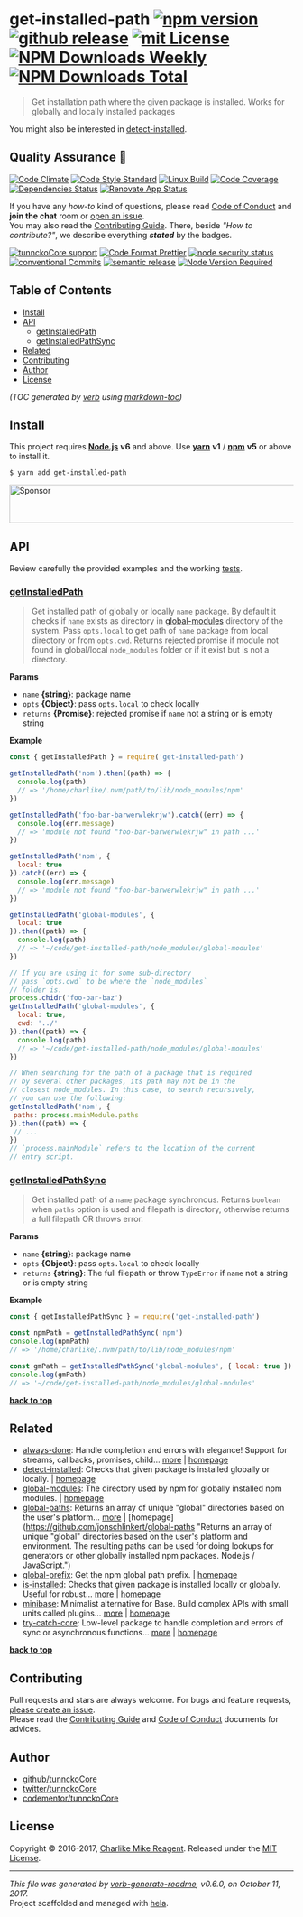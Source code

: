 # get-installed-path [![npm version][npmv-img]][npmv-url] [![github release][github-release-img]][github-release-url] [![mit License][license-img]][license-url] [![NPM Downloads Weekly][downloads-weekly-img]][downloads-weekly-url] [![NPM Downloads Total][downloads-total-img]][downloads-total-url] 

> Get installation path where the given package is installed. Works for globally and locally installed packages

<div id="thetop"></div>

You might also be interested in [detect-installed](https://github.com/tunnckocore/detect-installed#readme).

## Quality Assurance :100:

[![Code Climate][codeclimate-img]][codeclimate-url] 
[![Code Style Standard][standard-img]][standard-url] 
[![Linux Build][travis-img]][travis-url] 
[![Code Coverage][codecov-img]][codecov-url] 
[![Dependencies Status][dependencies-img]][dependencies-url] 
[![Renovate App Status][renovate-img]][renovate-url] 

If you have any _how-to_ kind of questions, please read [Code of Conduct](./CODE_OF_CONDUCT.md) and **join the chat** room or [open an issue][open-issue-url].  
You may also read the [Contributing Guide](./CONTRIBUTING.md). There, beside _"How to contribute?"_, we describe everything **_stated_** by  the badges.

[![tunnckoCore support][gitterchat-img]][gitterchat-url] 
[![Code Format Prettier][prettier-img]][prettier-url] 
[![node security status][nodesecurity-img]][nodesecurity-url] 
[![conventional Commits][ccommits-img]][ccommits-url] 
[![semantic release][semantic-release-img]][semantic-release-url] 
[![Node Version Required][nodeversion-img]][nodeversion-url]

## Table of Contents
- [Install](#install)
- [API](#api)
  * [getInstalledPath](#getinstalledpath)
  * [getInstalledPathSync](#getinstalledpathsync)
- [Related](#related)
- [Contributing](#contributing)
- [Author](#author)
- [License](#license)

_(TOC generated by [verb](https://github.com/verbose/verb) using [markdown-toc](https://github.com/jonschlinkert/markdown-toc))_

## Install

This project requires [**Node.js**][nodeversion-url] **v6** and above. Use [**yarn**](https://yarnpkg.com) **v1** / [**npm**](https://www.npmjs.com) **v5** or above to install it.

```
$ yarn add get-installed-path
```

<a target="_blank" rel="nofollow" href="https://app.codesponsor.io/link/K7yYzzA5nb2ZDR4GTKmgUdfe/tunnckoCore/get-installed-path">
  <img alt="Sponsor" width="888" height="68" src="https://app.codesponsor.io/embed/K7yYzzA5nb2ZDR4GTKmgUdfe/tunnckoCore/get-installed-path.svg" />
</a>

## API
Review carefully the provided examples and the working [tests](./test/index.js).

### [getInstalledPath](src/index.js#L71)

> Get installed path of globally or locally `name` package.
By default it checks if `name` exists as directory in [global-modules][]
directory of the system. Pass `opts.local` to get path of `name`
package from local directory or from `opts.cwd`. Returns rejected
promise if module not found in global/local `node_modules` folder or
if it exist but is not a directory.

**Params**

* `name` **{string}**: package name    
* `opts` **{Object}**: pass `opts.local` to check locally    
* `returns` **{Promise}**: rejected promise if `name` not a string or is empty string  

**Example**

```jsx
const { getInstalledPath } = require('get-installed-path')

getInstalledPath('npm').then((path) => {
  console.log(path)
  // => '/home/charlike/.nvm/path/to/lib/node_modules/npm'
})

getInstalledPath('foo-bar-barwerwlekrjw').catch((err) => {
  console.log(err.message)
  // => 'module not found "foo-bar-barwerwlekrjw" in path ...'
})

getInstalledPath('npm', {
  local: true
}).catch((err) => {
  console.log(err.message)
  // => 'module not found "foo-bar-barwerwlekrjw" in path ...'
})

getInstalledPath('global-modules', {
  local: true
}).then((path) => {
  console.log(path)
  // => '~/code/get-installed-path/node_modules/global-modules'
})

// If you are using it for some sub-directory
// pass `opts.cwd` to be where the `node_modules`
// folder is.
process.chidr('foo-bar-baz')
getInstalledPath('global-modules', {
  local: true,
  cwd: '../'
}).then((path) => {
  console.log(path)
  // => '~/code/get-installed-path/node_modules/global-modules'
})

// When searching for the path of a package that is required
// by several other packages, its path may not be in the
// closest node_modules. In this case, to search recursively,
// you can use the following:
getInstalledPath('npm', {
 paths: process.mainModule.paths
}).then((path) => {
 // ...
})
// `process.mainModule` refers to the location of the current
// entry script.
```

### [getInstalledPathSync](src/index.js#L124)

> Get installed path of a `name` package synchronous.
Returns `boolean` when `paths` option is used and filepath is directory,
otherwise returns a full filepath OR throws error.

**Params**

* `name` **{string}**: package name    
* `opts` **{Object}**: pass `opts.local` to check locally    
* `returns` **{string}**: The full filepath or throw `TypeError` if `name` not a string or is empty string  

**Example**

```jsx
const { getInstalledPathSync } = require('get-installed-path')

const npmPath = getInstalledPathSync('npm')
console.log(npmPath)
// => '/home/charlike/.nvm/path/to/lib/node_modules/npm'

const gmPath = getInstalledPathSync('global-modules', { local: true })
console.log(gmPath)
// => '~/code/get-installed-path/node_modules/global-modules'
```

**[back to top](#thetop)**

## Related
- [always-done](https://www.npmjs.com/package/always-done): Handle completion and errors with elegance! Support for streams, callbacks, promises, child… [more](https://github.com/hybridables/always-done#readme) | [homepage](https://github.com/hybridables/always-done#readme "Handle completion and errors with elegance! Support for streams, callbacks, promises, child processes, async/await and sync functions. A drop-in replacement for [async-done][] - pass 100% of its tests plus more")
- [detect-installed](https://www.npmjs.com/package/detect-installed): Checks that given package is installed globally or locally. | [homepage](https://github.com/tunnckocore/detect-installed#readme "Checks that given package is installed globally or locally.")
- [global-modules](https://www.npmjs.com/package/global-modules): The directory used by npm for globally installed npm modules. | [homepage](https://github.com/jonschlinkert/global-modules "The directory used by npm for globally installed npm modules.")
- [global-paths](https://www.npmjs.com/package/global-paths): Returns an array of unique "global" directories based on the user's platform… [more](https://github.com/jonschlinkert/global-paths) | [homepage](https://github.com/jonschlinkert/global-paths "Returns an array of unique "global" directories based on the user's platform and environment. The resulting paths can be used for doing lookups for generators or other globally installed npm packages. Node.js / JavaScript.")
- [global-prefix](https://www.npmjs.com/package/global-prefix): Get the npm global path prefix. | [homepage](https://github.com/jonschlinkert/global-prefix "Get the npm global path prefix.")
- [is-installed](https://www.npmjs.com/package/is-installed): Checks that given package is installed locally or globally. Useful for robust… [more](https://github.com/tunnckocore/is-installed#readme) | [homepage](https://github.com/tunnckocore/is-installed#readme "Checks that given package is installed locally or globally. Useful for robust resolving when you want some package - it will check first if it exists locally, then if it exists globally")
- [minibase](https://www.npmjs.com/package/minibase): Minimalist alternative for Base. Build complex APIs with small units called plugins… [more](https://github.com/node-minibase/minibase#readme) | [homepage](https://github.com/node-minibase/minibase#readme "Minimalist alternative for Base. Build complex APIs with small units called plugins. Works well with most of the already existing [base][] plugins.")
- [try-catch-core](https://www.npmjs.com/package/try-catch-core): Low-level package to handle completion and errors of sync or asynchronous functions… [more](https://github.com/hybridables/try-catch-core#readme) | [homepage](https://github.com/hybridables/try-catch-core#readme "Low-level package to handle completion and errors of sync or asynchronous functions, using [once][] and [dezalgo][] libs. Useful for and used in higher-level libs such as [always-done][] to handle completion of anything.")

**[back to top](#thetop)**

## Contributing
Pull requests and stars are always welcome. For bugs and feature requests, [please create an issue][open-issue-url].  
Please read the [Contributing Guide](./CONTRIBUTING.md) and [Code of Conduct](./CODE_OF_CONDUCT.md) documents for advices.  

## Author
- [github/tunnckoCore](https://github.com/tunnckoCore)
- [twitter/tunnckoCore](https://twitter.com/tunnckoCore)
- [codementor/tunnckoCore](https://codementor.io/tunnckoCore)

## License
Copyright © 2016-2017, [Charlike Mike Reagent](https://i.am.charlike.online). Released under the [MIT License](LICENSE).

***

_This file was generated by [verb-generate-readme](https://github.com/verbose/verb-generate-readme), v0.6.0, on October 11, 2017._  
Project scaffolded and managed with [hela][].

[always-done]: https://github.com/hybridables/always-done
[async-done]: https://github.com/gulpjs/async-done
[base]: https://github.com/node-base/base
[charlike-cli]: https://github.com/tunnckoCore/charlike-cli
[dezalgo]: https://github.com/npm/dezalgo
[global-modules]: https://github.com/jonschlinkert/global-modules
[hela]: https://github.com/tunnckoCore/hela
[once]: https://github.com/isaacs/once

<!-- Heading badges -->
[npmv-url]: https://www.npmjs.com/package/get-installed-path
[npmv-img]: https://img.shields.io/npm/v/get-installed-path.svg

[open-issue-url]: https://github.com/tunnckoCore/get-installed-path/issues/new
[github-release-url]: https://github.com/tunnckoCore/get-installed-path/releases/latest
[github-release-img]: https://img.shields.io/github/release/tunnckoCore/get-installed-path.svg

[license-url]: https://github.com/tunnckoCore/get-installed-path/blob/master/LICENSE
[license-img]: https://img.shields.io/npm/l/get-installed-path.svg

[downloads-weekly-url]: https://www.npmjs.com/package/get-installed-path
[downloads-weekly-img]: https://img.shields.io/npm/dw/get-installed-path.svg

[downloads-total-url]: https://www.npmjs.com/package/get-installed-path
[downloads-total-img]: https://img.shields.io/npm/dt/get-installed-path.svg

<!-- Front line badges -->
[codeclimate-url]: https://codeclimate.com/github/tunnckoCore/get-installed-path
[codeclimate-img]: https://img.shields.io/codeclimate/github/tunnckoCore/get-installed-path.svg

[standard-url]: https://github.com/standard/standard
[standard-img]: https://img.shields.io/badge/code_style-standard-brightgreen.svg

[travis-url]: https://travis-ci.org/tunnckoCore/get-installed-path
[travis-img]: https://img.shields.io/travis/tunnckoCore/get-installed-path/master.svg?label=linux

[codecov-url]: https://codecov.io/gh/tunnckoCore/get-installed-path
[codecov-img]: https://img.shields.io/codecov/c/github/tunnckoCore/get-installed-path/master.svg

[dependencies-url]: https://david-dm.org/tunnckoCore/get-installed-path
[dependencies-img]: https://img.shields.io/david/tunnckoCore/get-installed-path.svg

[renovate-url]: https://renovateapp.com
[renovate-img]: https://img.shields.io/badge/renovate-enabled-brightgreen.svg

<!-- Second front of badges -->

[gitterchat-url]: https://gitter.im/tunnckoCore/support
[gitterchat-img]: https://img.shields.io/gitter/room/tunnckoCore/support.svg

[prettier-url]: https://github.com/prettier/prettier
[prettier-img]: https://img.shields.io/badge/styled_with-prettier-f952a5.svg

[nodesecurity-url]: https://nodesecurity.io/orgs/tunnckocore-dev/projects/fd91a3c7-498b-4ff8-8f29-5d93a9d97626
[nodesecurity-img]: https://nodesecurity.io/orgs/tunnckocore-dev/projects/fd91a3c7-498b-4ff8-8f29-5d93a9d97626/badge
<!-- the original color of nsp: 
[nodesec-img]: https://img.shields.io/badge/nsp-no_known_vulns-35a9e0.svg -->

[semantic-release-url]: https://github.com/semantic-release/semantic-release
[semantic-release-img]: https://img.shields.io/badge/%20%20%F0%9F%93%A6%F0%9F%9A%80-semantic--release-e10079.svg

[ccommits-url]: https://conventionalcommits.org/
[ccommits-img]: https://img.shields.io/badge/conventional_commits-1.0.0-yellow.svg

[nodeversion-url]: https://nodejs.org/en/download
[nodeversion-img]: https://img.shields.io/node/v/get-installed-path.svg

